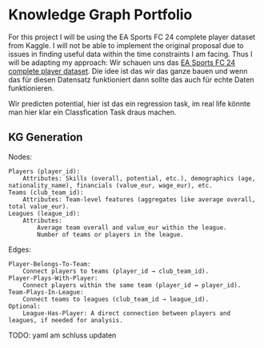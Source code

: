 # Knowledge Graph Portfolio
For this project I will be using the EA Sports FC 24 complete player dataset from Kaggle.
I will not be able to implement the original proposal due to issues in finding useful data within the time constraints 
I am facing. Thus I will be adapting my approach: Wir schauen uns das [EA Sports FC 24 complete player dataset](https://www.kaggle.com/datasets/stefanoleone992/ea-sports-fc-24-complete-player-dataset/?select=male_teams.csv). Die idee ist das wir das ganze bauen und wenn das für diesen Datensatz funktioniert dann sollte das auch für echte Daten funktionieren.


Wir predicten potential, hier ist das ein regression task, im real life könnte man hier klar ein Classfication Task draus machen.


## KG Generation
Nodes:

    Players (player_id):
        Attributes: Skills (overall, potential, etc.), demographics (age, nationality_name), financials (value_eur, wage_eur), etc.
    Teams (club_team_id):
        Attributes: Team-level features (aggregates like average overall, total value_eur).
    Leagues (league_id):
        Attributes:
            Average team overall and value_eur within the league.
            Number of teams or players in the league.

Edges:

    Player-Belongs-To-Team:
        Connect players to teams (player_id → club_team_id).
    Player-Plays-With-Player:
        Connect players within the same team (player_id ↔ player_id).
    Team-Plays-In-League:
        Connect teams to leagues (club_team_id → league_id).
    Optional:
        League-Has-Player: A direct connection between players and leagues, if needed for analysis.


TODO: yaml am schluss updaten